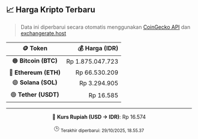 

<!-- HARGA_KRIPTO -->
## 📈 Harga Kripto Terbaru

> Data ini diperbarui secara otomatis menggunakan [CoinGecko API](https://www.coingecko.com/) dan [exchangerate.host](https://exchangerate.host/)

<div align="center">

| 🪙 Token | 💰 Harga (IDR) |
|:------:|---------------:|
| 🟠 **Bitcoin (BTC)**   | Rp 1.875.047.723 |
| 🔵 **Ethereum (ETH)**  | Rp 66.530.209 |
| 🟣 **Solana (SOL)**    | Rp 3.294.905 |
| 🟢 **Tether (USDT)**   | Rp 16.585 |

---

💱 **Kurs Rupiah (USD → IDR)**: Rp 16.574

🕒 <sub>Terakhir diperbarui: 29/10/2025, 18.55.37</sub>

</div>
<!-- /HARGA_KRIPTO -->